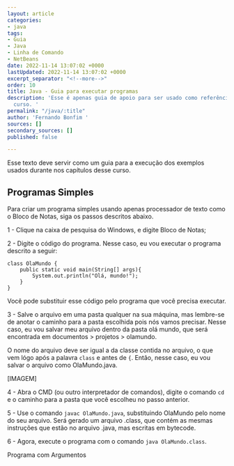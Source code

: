 ```yaml
---
layout: article
categories:
- java
tags:
- Guia
- Java
- Linha de Comando
- NetBeans
date: 2022-11-14 13:07:02 +0000
lastUpdated: 2022-11-14 13:07:02 +0000
excerpt_separator: "<!--more-->"
order: 10
title: Java - Guia para executar programas
description: 'Esse é apenas guia de apoio para ser usado como referência durante o
  curso. '
permalink: "/java/:title"
author: 'Fernando Bonfim '
sources: []
secondary_sources: []
published: false

---
```

Esse texto deve servir como um guia para a execução dos exemplos usados durante nos capítulos desse curso.

## Programas Simples

Para criar um programa simples usando apenas processador de texto como o Bloco de Notas, siga os passos descritos abaixo.

1 - Clique na caixa de pesquisa do Windows, e digite Bloco de Notas;

2 - Digite o código do programa. Nesse caso, eu vou executar o programa descrito a seguir:

    class OlaMundo {
    	public static void main(String[] args){
        	System.out.println("Olá, mundo!");
        }
    }

Você pode substituir esse código pelo programa que você precisa executar.

3 - Salve o arquivo em uma pasta qualquer na sua máquina, mas lembre-se de anotar o caminho para a pasta escolhida pois nós vamos precisar. Nesse caso, eu vou salvar meu arquivo dentro da pasta olá mundo, que será encontrada em documentos > projetos > olamundo.

O nome do arquivo deve ser igual a da classe contida no arquivo, o que vem lógo após a palavra `class` e antes de `{`. Então, nesse caso, eu vou salvar o arquivo como OlaMundo.java.

\[IMAGEM\]

4 - Abra o CMD (ou outro interpretador de comandos), digite o comando `cd` e o caminho para a pasta que você escolheu no passo anterior.

5 - Use o comando `javac OlaMundo.java`, substituindo OlaMundo pelo nome do seu arquivo. Será gerado um arquivo .class, que contém as mesmas instruções que estão no arquivo .java, mas escritas em bytecode.

6 - Agora, execute o programa com o comando `java OlaMundo.class`. 

Programa com Argumentos